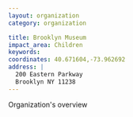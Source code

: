 ```yaml
---
layout: organization
category: organization

title: Brooklyn Museum
impact_area: Children
keywords: 
coordinates: 40.671604,-73.962692
address: |
  200 Eastern Parkway
  Brooklyn NY 11238
---
```

Organization's overview
